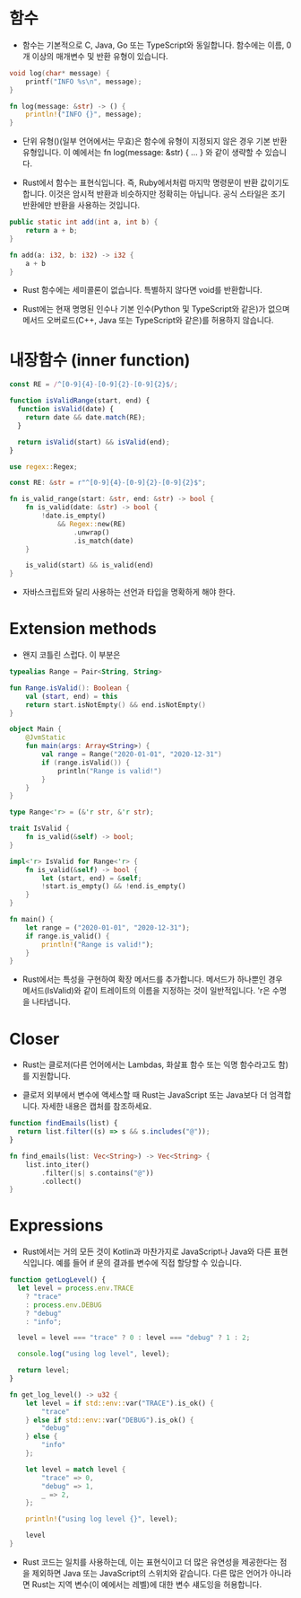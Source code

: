 # 함수

- 함수는 기본적으로 C, Java, Go 또는 TypeScript와 동일합니다. 함수에는 이름, 0개 이상의 매개변수 및 반환 유형이 있습니다.

```C
void log(char* message) {
    printf("INFO %s\n", message);
}
```

```rust
fn log(message: &str) -> () {
    println!("INFO {}", message);
}
```

- 단위 유형()(일부 언어에서는 무효)은 함수에 유형이 지정되지 않은 경우 기본 반환 유형입니다. 이 예에서는 fn log(message: &str) { ... } 와 같이 생략할 수 있습니다.

- Rust에서 함수는 표현식입니다. 즉, Ruby에서처럼 마지막 명령문이 반환 값이기도 합니다. 이것은 암시적 반환과 비슷하지만 정확히는 아닙니다. 공식 스타일은 조기 반환에만 반환을 사용하는 것입니다.

```java
public static int add(int a, int b) {
    return a + b;
}
```

```rust
fn add(a: i32, b: i32) -> i32 {
    a + b
}
```

- Rust 함수에는 세미콜론이 없습니다. 특별하지 않다면 void를 반환합니다.

- Rust에는 현재 명명된 인수나 기본 인수(Python 및 TypeScript와 같은)가 없으며 메서드 오버로드(C++, Java 또는 TypeScript와 같은)를 허용하지 않습니다.

# 내장함수 (inner function)

```js
const RE = /^[0-9]{4}-[0-9]{2}-[0-9]{2}$/;

function isValidRange(start, end) {
  function isValid(date) {
    return date && date.match(RE);
  }

  return isValid(start) && isValid(end);
}
```

```rust
use regex::Regex;

const RE: &str = r"^[0-9]{4}-[0-9]{2}-[0-9]{2}$";

fn is_valid_range(start: &str, end: &str) -> bool {
    fn is_valid(date: &str) -> bool {
        !date.is_empty()
            && Regex::new(RE)
                .unwrap()
                .is_match(date)
    }

    is_valid(start) && is_valid(end)
}
```

- 자바스크립트와 달리 사용하는 선언과 타입을 명확하게 해야 한다.

# Extension methods

- 왠지 코틀린 스럽다. 이 부분은

```kotlin
typealias Range = Pair<String, String>

fun Range.isValid(): Boolean {
    val (start, end) = this
    return start.isNotEmpty() && end.isNotEmpty()
}

object Main {
    @JvmStatic
    fun main(args: Array<String>) {
        val range = Range("2020-01-01", "2020-12-31")
        if (range.isValid()) {
            println("Range is valid!")
        }
    }
}
```

```rust
type Range<'r> = (&'r str, &'r str);

trait IsValid {
    fn is_valid(&self) -> bool;
}

impl<'r> IsValid for Range<'r> {
    fn is_valid(&self) -> bool {
        let (start, end) = &self;
        !start.is_empty() && !end.is_empty()
    }
}

fn main() {
    let range = ("2020-01-01", "2020-12-31");
    if range.is_valid() {
        println!("Range is valid!");
    }
}
```

- Rust에서는 특성을 구현하여 확장 메서드를 추가합니다. 메서드가 하나뿐인 경우 메서드(IsValid)와 같이 트레이트의 이름을 지정하는 것이 일반적입니다. 'r은 수명을 나타냅니다.

# Closer

- Rust는 클로저(다른 언어에서는 Lambdas, 화살표 함수 또는 익명 함수라고도 함)를 지원합니다.

- 클로저 외부에서 변수에 액세스할 때 Rust는 JavaScript 또는 Java보다 더 엄격합니다. 자세한 내용은 캡처를 참조하세요.

```js
function findEmails(list) {
  return list.filter((s) => s && s.includes("@"));
}
```

```rust
fn find_emails(list: Vec<String>) -> Vec<String> {
    list.into_iter()
        .filter(|s| s.contains("@"))
        .collect()
}
```

# Expressions

- Rust에서는 거의 모든 것이 Kotlin과 마찬가지로 JavaScript나 Java와 다른 표현식입니다. 예를 들어 if 문의 결과를 변수에 직접 할당할 수 있습니다.

```js
function getLogLevel() {
  let level = process.env.TRACE
    ? "trace"
    : process.env.DEBUG
    ? "debug"
    : "info";

  level = level === "trace" ? 0 : level === "debug" ? 1 : 2;

  console.log("using log level", level);

  return level;
}
```

```rust
fn get_log_level() -> u32 {
    let level = if std::env::var("TRACE").is_ok() {
        "trace"
    } else if std::env::var("DEBUG").is_ok() {
        "debug"
    } else {
        "info"
    };

    let level = match level {
        "trace" => 0,
        "debug" => 1,
        _ => 2,
    };

    println!("using log level {}", level);

    level
}
```

- Rust 코드는 일치를 사용하는데, 이는 표현식이고 더 많은 유연성을 제공한다는 점을 제외하면 Java 또는 JavaScript의 스위치와 같습니다. 다른 많은 언어가 아니라면 Rust는 지역 변수(이 예에서는 레벨)에 대한 변수 섀도잉을 허용합니다.
